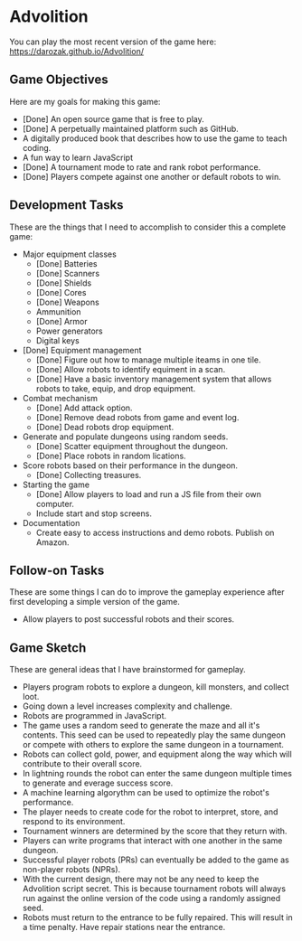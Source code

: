 # Advolition

You can play the most recent version of the game here: https://darozak.github.io/Advolition/

## Game Objectives
Here are my goals for making this game:
- [Done] An open source game that is free to play.
- [Done] A perpetually maintained platform such as GitHub.
- A digitally produced book that describes how to use the game to teach coding.
- A fun way to learn JavaScript
- [Done] A tournament mode to rate and rank robot performance.
- [Done] Players compete against one another or default robots to win.

## Development Tasks
These are the things that I need to accomplish to consider this a complete game:

- Major equipment classes
    - [Done] Batteries
    - [Done] Scanners
    - [Done] Shields
    - [Done] Cores
    - [Done] Weapons
    - Ammunition
    - [Done] Armor
    - Power generators
    - Digital keys
- [Done] Equipment management
    - [Done] Figure out how to manage multiple iteams in one tile.
    - [Done] Allow robots to identify equiment in a scan.
    - [Done] Have a basic inventory management system that allows robots to take, equip, and drop equipment.
- Combat mechanism
    - [Done] Add attack option.
    - [Done] Remove dead robots from game and event log.
    - [Done] Dead robots drop equipment.
- Generate and populate dungeons using random seeds.
    - [Done] Scatter equipment throughout the dungeon.  
    - [Done] Place robots in random lications.
- Score robots based on their performance in the dungeon.
    - [Done] Collecting treasures.
- Starting the game
    - [Done] Allow players to load and run a JS file from their own computer.
    - Include start and stop screens.
- Documentation
    - Create easy to access instructions and demo robots. Publish on Amazon.

## Follow-on Tasks
These are some things I can do to improve the gameplay experience after first developing a simple version of the game.
- Allow players to post successful robots and their scores.

## Game Sketch
These are general ideas that I have brainstormed for gameplay.
- Players program robots to explore a dungeon, kill monsters, and collect loot.
- Going down a level increases complexity and challenge.
- Robots are programmed in JavaScript.
- The game uses a random seed to generate the maze and all it's contents.  This seed can be used to repeatedly play the same dungeon or compete with others to explore the same dungeon in a tournament.
- Robots can collect gold, power, and equipment along the way which will contribute to their overall score.
- In lightning rounds the robot can enter the same dungeon multiple times to generate and everage success score.
- A machine learning algorythm can be used to optimize the robot's performance.
- The player needs to create code for the robot to interpret, store, and respond to its environment.
- Tournament winners are determined by the score that they return with.
- Players can write programs that interact with one another in the same dungeon.
- Successful player robots (PRs) can eventually be added to the game as non-player robots (NPRs).
- With the current design, there may not be any need to keep the Advolition script secret.  This is because tournament robots will always run against the online version of the code using a randomly assigned seed.
- Robots must return to the entrance to be fully repaired. This will result in a time penalty.  Have repair stations near the entrance.
